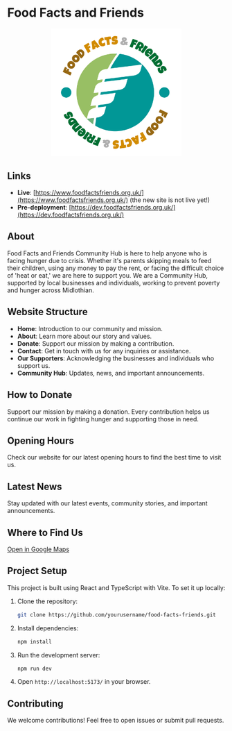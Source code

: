 # Food Facts and Friends

<div align="center">
  <img src="public/fff_logo.svg" alt="Food Facts and Friends Logo" width="300">
</div>

## Links


- **Live**: [https://www.foodfactsfriends.org.uk/](https://www.foodfactsfriends.org.uk/) (the new site is not live yet!)
- **Pre-deployment**: [https://dev.foodfactsfriends.org.uk/](https://dev.foodfactsfriends.org.uk/)

## About

Food Facts and Friends Community Hub is here to help anyone who is facing hunger due to crisis. Whether it's parents skipping meals to feed their children, using any money to pay the rent, or facing the difficult choice of 'heat or eat,' we are here to support you. We are a Community Hub, supported by local businesses and individuals, working to prevent poverty and hunger across Midlothian.

## Website Structure

- **Home**: Introduction to our community and mission.
- **About**: Learn more about our story and values.
- **Donate**: Support our mission by making a contribution.
- **Contact**: Get in touch with us for any inquiries or assistance.
- **Our Supporters**: Acknowledging the businesses and individuals who support us.
- **Community Hub**: Updates, news, and important announcements.

## How to Donate

Support our mission by making a donation. Every contribution helps us continue our work in fighting hunger and supporting those in need.

## Opening Hours

Check our website for our latest opening hours to find the best time to visit us.

## Latest News

Stay updated with our latest events, community stories, and important announcements.

## Where to Find Us

[Open in Google Maps](https://www.google.com/maps/place/Food+Facts+Friends/data=!4m2!3m1!1s0x0:0x21e3237b483518ef?sa=X&ved=1t:2428&ictx=111)

## Project Setup

This project is built using React and TypeScript with Vite. To set it up locally:

1. Clone the repository:
   ```sh
   git clone https://github.com/yourusername/food-facts-friends.git
   ```
2. Install dependencies:
   ```sh
   npm install
   ```
3. Run the development server:
   ```sh
   npm run dev
   ```
4. Open `http://localhost:5173/` in your browser.

## Contributing

We welcome contributions! Feel free to open issues or submit pull requests.
